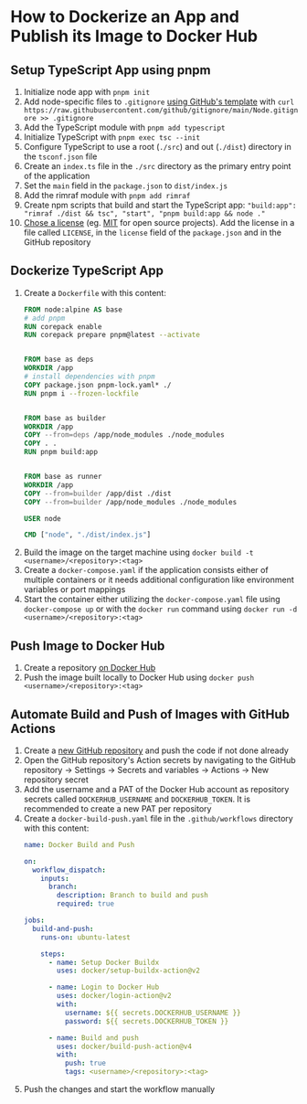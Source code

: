 # How to Dockerize an App and Publish its Image to Docker Hub

## Setup TypeScript App using pnpm

1. Initialize node app with `pnpm init`
1. Add node-specific files to `.gitignore`
   [using GitHub's template](https://raw.githubusercontent.com/github/gitignore/main/Node.gitignore)
   with
   `curl https://raw.githubusercontent.com/github/gitignore/main/Node.gitignore >> .gitignore`
1. Add the TypeScript module with `pnpm add typescript`
1. Initialize TypeScript with `pnpm exec tsc --init`
1. Configure TypeScript to use a root (`./src`) and out (`./dist`) directory in
   the `tsconf.json` file
1. Create an `index.ts` file in the `./src` directory as the primary entry point
   of the application
1. Set the `main` field in the `package.json` to `dist/index.js`
1. Add the rimraf module with `pnpm add rimraf`
1. Create npm scripts that build and start the TypeScript app:
   `"build:app": "rimraf ./dist && tsc", "start", "pnpm build:app && node ."`
1. [Chose a license](https://choosealicense.com) (eg.
   [MIT](https://choosealicense.com/licenses/mit) for open source projects). Add
   the license in a file called `LICENSE`, in the `license` field of the
   `package.json` and in the GitHub repository

## Dockerize TypeScript App

1. Create a `Dockerfile` with this content:
   ```Dockerfile
   FROM node:alpine AS base
   # add pnpm
   RUN corepack enable
   RUN corepack prepare pnpm@latest --activate


   FROM base as deps
   WORKDIR /app
   # install dependencies with pnpm
   COPY package.json pnpm-lock.yaml* ./
   RUN pnpm i --frozen-lockfile


   FROM base as builder
   WORKDIR /app
   COPY --from=deps /app/node_modules ./node_modules
   COPY . .
   RUN pnpm build:app


   FROM base as runner
   WORKDIR /app
   COPY --from=builder /app/dist ./dist
   COPY --from=builder /app/node_modules ./node_modules

   USER node

   CMD ["node", "./dist/index.js"]
   ```
1. Build the image on the target machine using
   `docker build -t <username>/<repository>:<tag>`
1. Create a `docker-compose.yaml` if the application consists either of multiple
   containers or it needs additional configuration like environment variables or
   port mappings
1. Start the container either utilizing the `docker-compose.yaml` file using
   `docker-compose up` or with the `docker run` command using
   `docker run -d <username>/<repository>:<tag>`

## Push Image to Docker Hub

1. Create a repository [on Docker Hub](https://hub.docker.com/repository/create)
1. Push the image built locally to Docker Hub using
   `docker push <username>/<repository>:<tag>`

## Automate Build and Push of Images with GitHub Actions

1. Create a [new GitHub repository](https://repo.new) and push the code if not
   done already
1. Open the GitHub repository's Action secrets by navigating to the GitHub
   repository → Settings → Secrets and variables → Actions → New repository
   secret
1. Add the username and a PAT of the Docker Hub account as repository secrets
   called `DOCKERHUB_USERNAME` and `DOCKERHUB_TOKEN`. It is recommended to
   create a new PAT per repository
1. Create a `docker-build-push.yaml` file in the `.github/workflows` directory
   with this content:
   ```yaml
   name: Docker Build and Push

   on:
     workflow_dispatch:
       inputs:
         branch:
           description: Branch to build and push
           required: true

   jobs:
     build-and-push:
       runs-on: ubuntu-latest

       steps:
         - name: Setup Docker Buildx
           uses: docker/setup-buildx-action@v2

         - name: Login to Docker Hub
           uses: docker/login-action@v2
           with:
             username: ${{ secrets.DOCKERHUB_USERNAME }}
             password: ${{ secrets.DOCKERHUB_TOKEN }}

         - name: Build and push
           uses: docker/build-push-action@v4
           with:
             push: true
             tags: <username>/<repository>:<tag>
   ```
1. Push the changes and start the workflow manually
